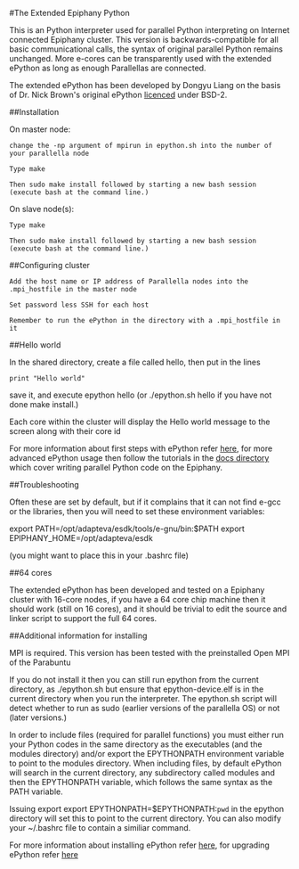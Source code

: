 #The Extended Epiphany Python

This is an Python interpreter used for parallel Python interpreting on Internet connected Epiphany cluster.
This version is backwards-compatible for all basic communicational calls, the syntax of original parallel Python remains unchanged.
More e-cores can be transparently used with the extended ePython as long as enough Parallellas are connected.

The extended ePython has been developed by Dongyu Liang on the basis of Dr. Nick Brown's original ePython [licenced](LICENCE) under BSD-2.

##Installation

  On master node:

    change the -np argument of mpirun in epython.sh into the number of your parallella node

    Type make

    Then sudo make install followed by starting a new bash session (execute bash at the command line.)

  On slave node(s):

    Type make

    Then sudo make install followed by starting a new bash session (execute bash at the command line.)

##Configuring cluster

    Add the host name or IP address of Parallella nodes into the .mpi_hostfile in the master node

    Set password less SSH for each host

    Remember to run the ePython in the directory with a .mpi_hostfile in it

##Hello world

  In the shared directory, create a file called hello, then put in the lines
  
    print "Hello world"

  save it, and execute epython hello (or ./epython.sh hello if you have not done make install.)

  Each core within the cluster will display the Hello world message to the screen along with their core id

  For more information about first steps with ePython refer [here](docs/tutorial1.md), for more advanced ePython usage then follow the  tutorials in the [docs directory](docs) which cover writing parallel Python code on the Epiphany.

##Troubleshooting

  Often these are set by default, but if it complains that it can not find e-gcc or the libraries, then you will need to set these  environment variables:

  export PATH=/opt/adapteva/esdk/tools/e-gnu/bin:$PATH
  export EPIPHANY_HOME=/opt/adapteva/esdk

(you might want to place this in your .bashrc file)

##64 cores

The extended ePython has been developed and tested on a Epiphany cluster with 16-core nodes, if you have a 64 core chip machine then it should work (still on 16 cores), and it should be trivial to edit the source and linker script to support the full 64 cores.

##Additional information for installing

MPI is required. This version has been tested with the preinstalled Open MPI of the Parabuntu

If you do not install it then you can still run epython from the current directory, as ./epython.sh but ensure that epython-device.elf is in the current directory when you run the interpreter. The epython.sh script will detect whether to run as sudo (earlier versions of the parallella OS) or not (later versions.)

In order to include files (required for parallel functions) you must either run your Python codes in the same directory as the executables (and the modules directory) and/or export the EPYTHONPATH environment variable to point to the modules directory. When including files, by default ePython will search in the current directory, any subdirectory called modules and then the EPYTHONPATH variable, which follows the same syntax as the PATH variable.

Issuing export export EPYTHONPATH=$EPYTHONPATH:`pwd` in the epython directory will set this to point to the current directory. You can also modify your ~/.bashrc file to contain a similiar command.

For more information about installing ePython refer [here](docs/tutorial1.md), for upgrading ePython refer [here](docs/installupgrade.md)

